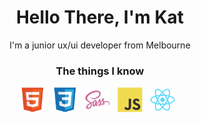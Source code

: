 <h1 align='center'>Hello There, I'm Kat</h1>
<p align='center'>I'm a junior ux/ui developer from Melbourne</p>

<div align="center">
  <h3>The things I know</h3>
<img src="https://github.com/devicons/devicon/blob/master/icons/html5/html5-original.svg" title="HTML5" alt="HTML5" width="40" height="40" /> &nbsp;
  <img src="https://github.com/devicons/devicon/blob/master/icons/css3/css3-original.svg" title="CSS3" alt="CSS3" width="40" height="40" /> &nbsp;
  <img src="https://github.com/devicons/devicon/blob/master/icons/sass/sass-original.svg" title="SASS" alt="SASS" width="40" height="40" /> &nbsp;
   <img src="https://github.com/devicons/devicon/blob/master/icons/javascript/javascript-original.svg" title="JavaScript" alt="JavaScript" width="40" height="40" /> &nbsp;
   <img src="https://github.com/devicons/devicon/blob/master/icons/react/react-original.svg" title="React" alt="React" width="40" height="40" /> &nbsp;
</div>


